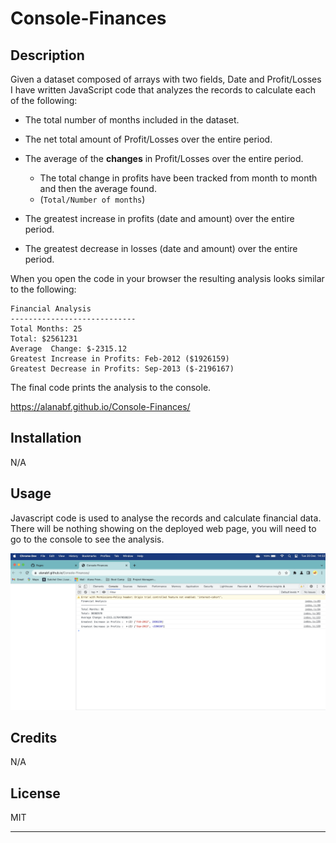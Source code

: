 # Console-Finances

## Description

Given a dataset composed of arrays with two fields, Date and Profit/Losses I have written JavaScript code that analyzes the records to calculate each of the following:

* The total number of months included in the dataset.

* The net total amount of Profit/Losses over the entire period.

* The average of the **changes** in Profit/Losses over the entire period.
  * The total change in profits have been tracked from month to month and then the average found.
  * (`Total/Number of months`)

* The greatest increase in profits (date and amount) over the entire period.

* The greatest decrease in losses (date and amount) over the entire period.

When you open the code in your browser the resulting analysis looks similar to the following:

  ```text
  Financial Analysis
  ----------------------------
  Total Months: 25
  Total: $2561231
  Average  Change: $-2315.12
  Greatest Increase in Profits: Feb-2012 ($1926159)
  Greatest Decrease in Profits: Sep-2013 ($-2196167)
  ```

The final code prints the analysis to the console.

<https://alanabf.github.io/Console-Finances/>

## Installation

N/A

## Usage

Javascript code is used to analyse the records and calculate financial data. There will be nothing showing on the deployed web page, you will need to go to the console to see the analysis.

![alt text](Console-Finances-Screenshot.png)

## Credits

N/A

## License

MIT

---
